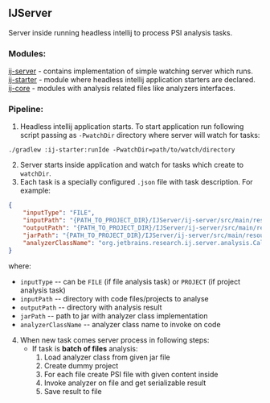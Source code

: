 ## IJServer

Server inside running headless intellij to process PSI analysis tasks.

### Modules:
[ij-server](ij-server) - contains implementation of simple watching server which runs.\
[ij-starter](ij-starter) - module where headless intellij application starters are declared.\
[ij-core](ij-core) - modules with analysis related files like analyzers interfaces.


### Pipeline:
1. Headless intellij application starts.
To start application run following script passing as `-PwatchDir` directory where server will watch for tasks:
```shell 
./gradlew :ij-starter:runIde -PwatchDir=path/to/watch/directory
```
2. Server starts inside application and watch for tasks which create to `watchDir`.
3. Each task is a specially configured `.json` file with task description. 
For example:
```json
{
    "inputType": "FILE",
    "inputPath": "{PATH_TO_PROJECT_DIR}/IJServer/ij-server/src/main/resources/data/input",
    "outputPath": "{PATH_TO_PROJECT_DIR}/IJServer/ij-server/src/main/resources/data/output/output.txt",
    "jarPath": "{PATH_TO_PROJECT_DIR}/IJServer/ij-server/src/main/resources/data/jar",
    "analyzerClassName": "org.jetbrains.research.ij.server.analysis.CallExpressionsAnalyzer"
}
```
where: 
- `inputType` -- can be `FILE` (if file analysis task) or `PROJECT` (if project analysis task)
- `inputPath` -- directory with code files/projects to analyse
- `outputPath` -- directory with analysis result
- `jarPath` -- path to jar with analyzer class implementation
- `analyzerClassName` -- analyzer class name to invoke on code
4. When new task comes server process in following steps:
    * If task is **batch of files** analysis:
      1. Load analyzer class from given jar file
      2. Create dummy project 
      3. For each file create PSI file with given content inside
      4. Invoke analyzer on file and get serializable result
      5. Save result to file
